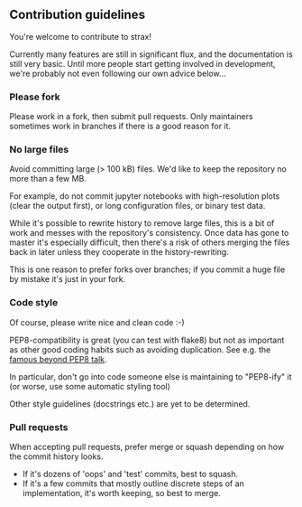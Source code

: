 ## Contribution guidelines

You're welcome to contribute to strax! 

Currently many features are still in significant flux, and the documentation is still very basic. Until more people start getting involved in development, we're probably not even following our own advice below...

### Please fork
Please work in a fork, then submit pull requests. 
Only maintainers sometimes work in branches if there is a good reason for it.

### No large files
Avoid committing large (> 100 kB) files. We'd like to keep the repository no more than a few MB.

For example, do not commit jupyter notebooks with high-resolution plots (clear the output first), or long configuration files, or binary test data. 

While it's possible to rewrite history to remove large files, this is a bit of work and messes with the repository's consistency. Once data has gone to master it's especially difficult, then there's a risk of others merging the files back in later unless they cooperate in the history-rewriting.

This is one reason to prefer forks over branches; if you commit a huge file by mistake it's just in your fork.  

### Code style
Of course, please write nice and clean code :-)

PEP8-compatibility is great (you can test with flake8) but not as important as other good coding habits such as avoiding duplication. See e.g. the [famous beyond PEP8 talk](https://www.youtube.com/watch?v=wf-BqAjZb8M). 

In particular, don't go into code someone else is maintaining to "PEP8-ify" it (or worse, use some automatic styling tool)

Other style guidelines (docstrings etc.) are yet to be determined.

### Pull requests
When accepting pull requests, prefer merge or squash depending on how the commit history looks.
- If it's dozens of 'oops' and 'test' commits, best to squash.
- If it's a few commits that mostly outline discrete steps of an implementation, it's worth keeping, so best to merge.
